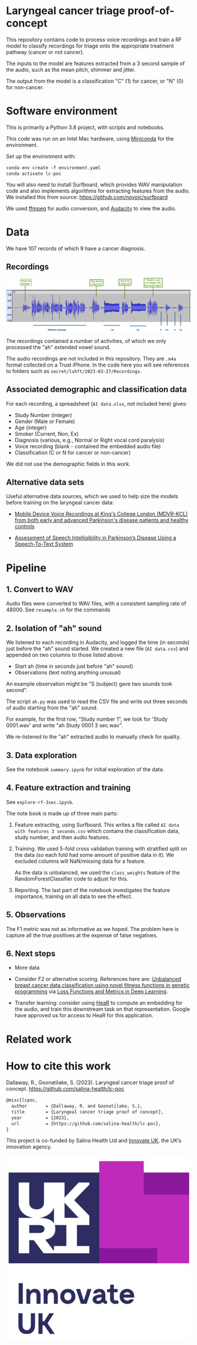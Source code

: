 # Laryngeal cancer triage proof-of-concept

This repository contains code to process voice recordings and train a RF model to classify recordings for triage onto the appropriate treatment pathway (cancer or not cancer).

The inputs to the model are features extracted from a 3 second sample of the audio, such as the mean pitch, shimmer and jitter.

The output from the model is a classification "C" (1) for cancer, or "N" (0) for non-cancer.

# Software environment

This is primarily a Python 3.8 project, with scripts and notebooks.

This code was run on an Intel Mac hardware, using [Miniconda](https://docs.anaconda.com/miniconda/) for the environment.

Set up the environment with:

```
conda env create -f environment.yaml
conda activate lc-poc
```

You will also need to install Surfboard, which provides WAV manipulation code and also implements algorithms for extracting features from the audio. We installed this from source: <https://github.com/novoic/surfboard>

We used [ffmpeg](https://ffmpeg.org) for audio conversion, and [Audacity](https://www.audacityteam.org) to view the audio.

# Data

We have 107 records of which 9 have a cancer diagnosis.

## Recordings

![Example waveform](img/illustrated-audio.png)

The recordings contained a number of activities, of which we only processed the "ah" extended vowel sound.

The audio recordings are not included in this repository. They are `.m4a` format collected on a Trust iPhone. In the code here you will see references to folders such as `secret/luhft/2023-03-27/Recordings`.

## Associated demographic and classification data

For each recording, a spreadsheet (`AI data.xlsx`, not included here) gives:

- Study Number (integer)
- Gender (Male or Female)
- Age (integer)
- Smoker (Current, Non, Ex)
- Diagnosis (various, e.g., Normal or Right vocal cord paralysis)
- Voice recording (blank - contained the embedded audio file)
- Classification (C or N for cancer or non-cancer)

We did not use the demographic fields in this work.

## Alternative data sets

Useful alternative data sources, which we used to help size the models before training on the laryngeal cancer data:

- [Mobile Device Voice Recordings at King's College London (MDVR-KCL) from both early and advanced Parkinson's disease patients and healthy controls](https://zenodo.org/records/2867216#.ZBgghxXP0UE)

- [Assessment of Speech Intelligibility in Parkinson’s Disease Using a Speech-To-Text System](https://ieeexplore.ieee.org/document/8070308)


# Pipeline

## 1. Convert to WAV

Audio files were converted to WAV files, with a consistent sampling rate of 48000. See `resample.sh` for the commands

## 2. Isolation of "ah" sound

We listened to each recording in Audacity, and logged the time (in seconds) just before the "ah" sound started. We created a new file (`AI data.csv`) and appended on two columns to those listed above:

- Start ah (time in seconds just before "ah" sound)
- Observations (text noting anything unusual)

An example observation might be "S (subject) gave two sounds took second".

The script `ah.py` was used to read the CSV file and write out three seconds of audio starting from the "ah" sound.

For example, for the first row, "Study number 1", we look for 'Study 0001.wav' and write "ah Study 0001 3 sec.wav".

We re-listened to the "ah" extracted audio to manually check for quality.

## 3. Data exploration

See the notebook `summary.ipynb` for initial exploration of the data.

## 4. Feature extraction and training

See `explore-rf-3sec.ipynb`.

The note book is made up of three main parts:

1. Feature extracting, using Surfboard. This writes a file called `AI data with features 3 seconds.csv` which contains the classification data, study number, and then audio features. 

2. Training. We used 5-fold cross validation training with stratified split on the data (so each fold had some amount of positive data in it). We excluded columns will NaN/missing data for a feature.

    As the data is unbalanced, we used the `class_weights` feature of the RandomForestClassifier code to adjust for this.

3. Reporting. The last part of the notebook investigates the feature importance,  training on all data to see the effect.


## 5. Observations

The F1 metric was not as informative as we hoped. The problem here is capture all the true positives at the expense of false negatives. 


## 6. Next steps

- More data

- Consider F2 or alternative scoring. References here are: [Unbalanced breast cancer data classification using novel fitness functions in genetic programming](https://www.sciencedirect.com/science/article/abs/pii/S0957417419305767?via%3Dihub) via [Loss Functions and Metrics in Deep Learning](https://arxiv.org/abs/2307.02694).

- Transfer learning: consider using [HeaR](https://github.com/Google-Health/google-health/blob/master/health_acoustic_representations/README.md) to compute an embedding for the audio, and train this downstream task on that representation. Google have approved us for access to HeaR for this application.

# Related work



# How to cite this work

Dallaway, R., Goonatilake, S. (2023). Laryngeal cancer triage proof of concept. https://github.com/salina-health/lc-poc


```
@misc{lcpoc,
  author       = {Dallaway, R. and Goonatilake, S.},
  title        = {Laryngeal cancer triage proof of concept},
  year         = {2023},
  url          = {https://github.com/salina-health/lc-poc},
}
```

This project is co-funded by Salina Health Ltd and [Innovate UK](https://www.ukri.org/councils/innovate-uk/), the UK’s innovation agency.

![Innovate UK](img/innovate-uk-small.jpg)






    	
   






